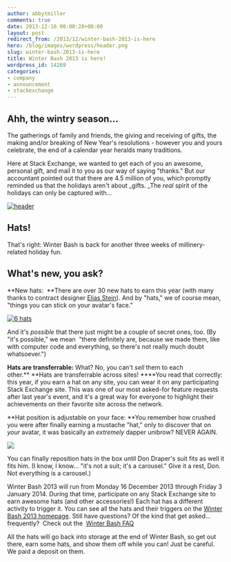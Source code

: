 ```yaml
---
author: abbytmiller
comments: true
date: 2013-12-16 00:00:28+00:00
layout: post
redirect_from: /2013/12/winter-bash-2013-is-here
hero: /blog/images/wordpress/header.png
slug: winter-bash-2013-is-here
title: Winter Bash 2013 is here!
wordpress_id: 14269
categories:
- company
- announcement
- stackexchange
---
```


## Ahh, the wintry season...




The gatherings of family and friends, the giving and receiving of gifts, the making and/or breaking of New Year's resolutions - however you and yours celebrate, the end of a calendar year heralds many traditions.




Here at Stack Exchange, we wanted to get each of you an awesome, personal gift, and mail it to you as our way of saying "thanks." But our accountant pointed out that there are 4.5 million of you, which promptly reminded us that the holidays aren't about _gifts. _The _real_ spirit of the holidays can only be captured with...




[![header](/blog/images/wordpress/header.png)](/blog/images/wordpress/header.png)





## Hats!


That's right: Winter Bash is back for another three weeks of millinery-related holiday fun.


## What's new, you ask?


**New hats:  **There are over 30 new hats to earn this year (with many thanks to contract designer [Elias Stein](http://www.eliasstein.com/)). And by "hats," we of course mean, "things you can stick on your avatar's face."


[![6 hats](/blog/images/wordpress/6-hats.png)](/blog/images/wordpress/6-hats.png)


And it's _possible_ that there just might be a couple of secret ones, too. (By "it's possible," we mean  "there definitely are, because we made them, like with computer code and everything, so there's not really much doubt whatsoever.")

**Hats are transferrable:** What? No, you can't _sell_ them to each other.** **Hats are transferrable across sites! ****You read that correctly: this year, if you earn a hat on any site, you can wear it on any participating Stack Exchange site. This was one of our most asked-for feature requests after last year's event, and it's a great way for everyone to highlight their achievements on their favorite site across the network.

**Hat position is adjustable on your face: **You remember how crushed you were after finally earning a mustache "hat," only to discover that on _your_ avatar, it was basically an _extremely_ dapper unibrow? NEVER AGAIN.


[![](/blog/images/wordpress/don-draper-position.png)](/blog/images/wordpress/don-draper-position.png)




You can finally reposition hats in the box until Don Draper's suit fits as well it fits him. (I know, I know... "it's not a suit; it's a carousel." Give it a rest, Don. Not everything is a carousel.)


Winter Bash 2013 will run from Monday 16 December 2013 through Friday 3 January 2014. During that time, participate on any Stack Exchange site to earn awesome hats (and other accessories!) Each hat has a different activity to trigger it. You can see all the hats and their triggers on the [Winter Bash 2013 homepage](http://winterbash2013.stackexchange.com/). Still have questions? Of the kind that get asked... frequently?  Check out the  [Winter Bash FAQ](http://winterbash2013.stackexchange.com/faq)

All the hats will go back into storage at the end of Winter Bash, so get out there, earn some hats, and show them off while you can! Just be careful. We paid a deposit on them.


